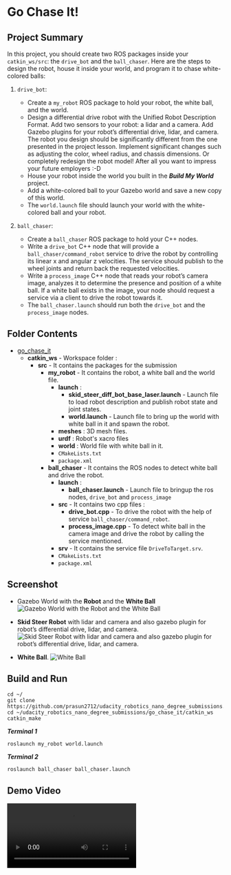 # Go Chase It!

## Project Summary
In this project, you should create two ROS packages inside your `catkin_ws/src`: the `drive_bot` and the `ball_chaser`. Here are the steps to design the robot, house it inside your world, and program it to chase white-colored balls:

1. `drive_bot`:

    * Create a `my_robot` ROS package to hold your robot, the white ball, and the world.
    * Design a differential drive robot with the Unified Robot Description Format. Add two sensors to your robot: a lidar and a camera. Add Gazebo plugins for your robot’s differential drive, lidar, and camera. The robot you design should be significantly different from the one presented in the project lesson. Implement significant changes such as adjusting the color, wheel radius, and chassis dimensions. Or completely redesign the robot model! After all you want to impress your future employers :-D
    * House your robot inside the world you built in the ***Build My World*** project.
    * Add a white-colored ball to your Gazebo world and save a new copy of this world.
    * The `world.launch` file should launch your world with the white-colored ball and your robot.

2. `ball_chaser`:

    * Create a `ball_chaser` ROS package to hold your C++ nodes.
    * Write a `drive_bot` C++ node that will provide a `ball_chaser/command_robot` service to drive the robot by controlling its linear x and angular z velocities. The service should publish to the wheel joints and return back the requested velocities.
    * Write a `process_image` C++ node that reads your robot’s camera image, analyzes it to determine the presence and position of a white ball. If a white ball exists in the image, your node should request a service via a client to drive the robot towards it.
    * The `ball_chaser.launch` should run both the `drive_bot` and the `process_image` nodes.

## Folder Contents
* [go_chase_it](https://github.com/prasun2712/udacity_robotics_nano_degree_submissions/tree/main/go_chase_it)
    * **catkin_ws** - Workspace folder :
        * **src** - It contains the packages for the submission
            * **my_robot** - It contains the robot, a white ball and the world file.
                * **launch** :
                    * **skid_steer_diff_bot_base_laser.launch** - Launch file to load robot description and publish robot state and joint states.
                    * **world.launch** - Launch file to bring up the world with white ball in it and spawn the robot.
                * **meshes** : 3D mesh files.
                * **urdf** : Robot's xacro files
                * **world** : World file with white ball in it.
                * `CMakeLists.txt`
                * `package.xml`
            * **ball_chaser** - It contains the ROS nodes to detect white ball and drive the robot.
                * **launch** :
                    * **ball_chaser.launch** - Launch file to bringup the ros nodes, `drive_bot` and `process_image`
                * **src** - It contains two cpp files :
                    * **drive_bot.cpp** - To drive the robot with the help of service `ball_chaser/command_robot`.
                    * **process_image.cpp** - To detect white ball in the camera image and drive the robot by calling the service mentioned. 
                * **srv** - It contains the service file `DriveToTarget.srv`.
                * `CMakeLists.txt`
                * `package.xml`

## Screenshot
* Gazebo World with the **Robot** and the **White Ball**
![](https://github.com/prasun2712/udacity_robotics_nano_degree_submissions/blob/main/go_chase_it/videos_and_pictures/world.png "Gazebo World with the Robot and the White Ball")

* **Skid Steer Robot** with lidar and camera and also gazebo plugin for robot’s differential drive, lidar, and camera.
![](https://github.com/prasun2712/udacity_robotics_nano_degree_submissions/blob/main/go_chase_it/videos_and_pictures/robot.png "Skid Steer Robot with lidar and camera and also gazebo plugin for robot’s differential drive, lidar, and camera.")

* **White Ball**.
![](https://github.com/prasun2712/udacity_robotics_nano_degree_submissions/blob/main/go_chase_it/videos_and_pictures/white_ball.png "White Ball")

## Build and Run
```
cd ~/
git clone https://github.com/prasun2712/udacity_robotics_nano_degree_submissions.git
cd ~/udacity_robotics_nano_degree_submissions/go_chase_it/catkin_ws
catkin_make
```
***Terminal 1***
```
roslaunch my_robot world.launch
```
***Terminal 2***
```
roslaunch ball_chaser ball_chaser.launch
```

## Demo Video
![](https://github.com/prasun2712/udacity_robotics_nano_degree_submissions/blob/main/go_chase_it/videos_and_pictures/demo_video.mp4 "Demo Video")